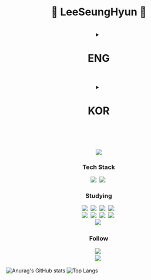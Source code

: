 <h1 align="center">🐧 LeeSeungHyun 🐧</h1> <br>

<details align="center">
 <summary align="center"><h1>ENG</h1></summary>
 <h5 align="center">Name: Lee Seung Hyun</h5>
 <h5 align="center">Age: 18 (2006 years born)</h5>
 <h5 align="center">Birthday: 08/29</h5>
 <h5 align="center">Gender: male</h5> <br>
</details> 
<br><br>

<details align="center">
 <summary align="center"><h1>KOR</h1></summary>
 <h5 align="center">이름: 이승현</h5>
 <h5 align="center">나이: 19 (2006년생)</h5>
 <h5 align="center">생일: 08/29</h5>
 <h5 align="center">성별: 남자</h5><br>
</details>
<br><br><br><br>

 <div align=center>
<a href="https://hits.seeyoufarm.com"><img src="https://hits.seeyoufarm.com/api/count/incr/badge.svg?url=https%3A%2F%2Fgithub.com%2Fleesh0829&count_bg=%230084FB&title_bg=%23000000&icon=linux.svg&icon_color=%23FFFFFF&title=Join%21&edge_flat=false"/></a>
 </div>

<h3 align="center">Tech Stack</h3>
<p align="center">
 <img src="https://img.shields.io/badge/Unity-000000?style=flat-square&logo=Unity&logoColor=white"/></a>&nbsp 
 <img src="https://img.shields.io/badge/C%23-512bd4?style=flat-square&logo=csharp&logoColor=white"/></a>&nbsp <br>
</p>

<h3 align="center">Studying</h3>
<p align="center">
 <img src="https://img.shields.io/badge/HTML-e34f26?style=flat-square&logo=HTML5&logoColor=white"/></a>&nbsp
 <img src="https://img.shields.io/badge/CSS-1572b6?style=flat-square&logo=css3&logoColor=white"/></a>&nbsp
 <img src="https://img.shields.io/badge/JavaScript-f7df1e?style=flat-square&logo=javascript&logoColor=white"/></a>&nbsp
 <img src="https://img.shields.io/badge/TypeScript-3178C6?style=flat-square&logo=TypeScript&logoColor=white"/></a>&nbsp <br>
 <img src="https://img.shields.io/badge/Node.js-339933?style=flat-square&logo=Node.js&logoColor=white"/></a>&nbsp 
 <img src="https://img.shields.io/badge/React-61DAFB?style=flat-square&logo=React&logoColor=white"/></a>&nbsp 
 <img src="https://img.shields.io/badge/NestJS-E0234E?style=flat-square&logo=NestJS&logoColor=white"/></a>&nbsp 
 <img src="https://img.shields.io/badge/Next.JS-000000?style=flat-square&logo=Next.JS&logoColor=white"/></a>&nbsp <br>
 <img src="https://img.shields.io/badge/Linux-fcc624?style=flat-square&logo=linux&logoColor=white"/></a>&nbsp
</p>

<h3 align="center">Follow</h3>
<p align="center">
 <a href="https://humdrum-sphere-41a.notion.site/Our-Colony-725f3a7abed649c5bc3e1d91047f2e19?pvs=4"><img src="https://img.shields.io/badge/My Portfolio-0288D1?style=flat-square&logo=gitbook&logoColor=white&link=https://humdrum-sphere-41a.notion.site/Our-Colony-725f3a7abed649c5bc3e1d91047f2e19?pvs=4"/></a>&nbsp <br>
 <img src="https://img.shields.io/badge/ee2hi@naver.com-03775a?style=flat-square&logo=gmail&logoColor=white"/></a>&nbsp 
</p>

 ![Anurag's GitHub stats](https://github-readme-stats.vercel.app/api?username=leesh0829&theme=vision-friendly-dark&show_icons=true)
 ![Top Langs](https://github-readme-stats.vercel.app/api/top-langs/?username=leesh0829&layout=compact&theme=vision-friendly-dark)
